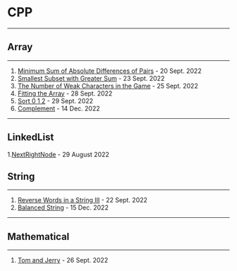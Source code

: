 # CPP 
---
## Array
---
1. [Minimum Sum of Absolute Differences of Pairs](https://github.com/TyRoopam9599/DailyCodingProblems/blob/R1/C%2B%2B/Array/Minimum%20Sum%20of%20Absolute%20Differences%20of%20Pairs.cpp) - 20 Sept. 2022
2. [Smallest Subset with Greater Sum](https://github.com/TyRoopam9599/DailyCodingProblems/blob/R1/C%2B%2B/Array/Smallest%20Subset%20with%20Greater%20Sum.cpp) - 23 Sept. 2022
3. [The Number of Weak Characters in the Game](https://github.com/TyRoopam9599/DailyCodingProblems/blob/R1/C%2B%2B/Array/The%20Number%20of%20Weak%20Characters%20in%20the%20Game.cpp) - 25 Sept. 2022
4. [Fitting the Array](https://github.com/TyRoopam9599/DailyCodingProblems/blob/R1/C%2B%2B/Array/Fitting%20the%20Array.cpp) - 28 Sept. 2022
5. [Sort 0 1 2](https://github.com/TyRoopam9599/DailyCodingProblems/blob/R1/C%2B%2B/Array/Sort012.cpp) - 29 Sept. 2022
6. [Complement](https://github.com/TyRoopam9599/DailyCodingProblems/blob/R1/C%2B%2B/Array/complement.cpp) - 14 Dec. 2022
---

## LinkedList
1.[NextRightNode](https://github.com/SanjaySargam/DailyCodingProblems/blob/main/C%2B%2B/LinkedList/NextRightNode.cpp) - 29 August 2022


## String
---
1. [Reverse Words in a String III](https://github.com/TyRoopam9599/DailyCodingProblems/blob/R1/C%2B%2B/String/Reverse%20Words%20in%20a%20String%20III.cpp) - 22 Sept. 2022
2. [Balanced String](https://github.com/TyRoopam9599/DailyCodingProblems/blob/R1/C%2B%2B/String/BalancedString.cpp) - 15 Dec. 2022
---
## Mathematical
---
1. [Tom and Jerry](https://github.com/TyRoopam9599/DailyCodingProblems/blob/R1/C%2B%2B/Mathematical/Tom%20and%20Jerry.cpp) - 26 Sept. 2022
